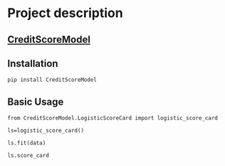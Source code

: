 # Project description

## [CreditScoreModel](https://pypi.org/project/CreditScoreModel/) 

## Installation
```
pip install CreditScoreModel
```

## Basic Usage
```
from CreditScoreModel.LogisticScoreCard import logistic_score_card 

ls=logistic_score_card() 

ls.fit(data) 

ls.score_card 
```

